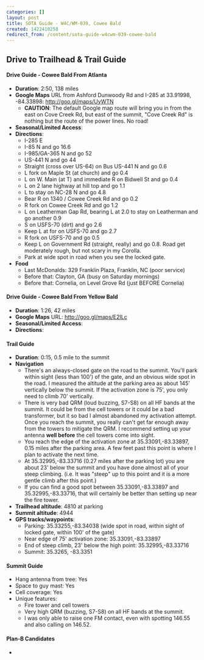 ```yaml
---
categories: []
layout: post
title: SOTA Guide - W4C/WM-039, Cowee Bald
created: 1422410258
redirect_from: /content/sota-guide-w4cwm-039-cowee-bald
---
```

Drive to Trailhead & Trail Guide
--------------------------------------------------------
#### Drive Guide - Cowee Bald From Atlanta

* **Duration**: 2:50, 138 miles
* **Google Maps** URL from Ashford Dunwoody Rd and I-285 at 33.91998, -84.33898: http://goo.gl/maps/UyWTN
    * **CAUTION**: The default Google map route will bring you in from the east on Cove Creek Rd, but east of the summit, "Cove Creek Rd" is nothing but the route of the power lines.  No road!
* **Seasonal/Limited Access**:
* **Directions**:
    * I-285 E
    * I-85 N and go 16.6
    * I-985/GA-365 N and go 52
    * US-441 N and go 44
    * Straight (cross over US-64) on Bus US-441 N and go 0.6
    * L fork on Maple St (at church) and go 0.4
    * L on W. Main (at T) and immediate R on Bidwell St and go 0.4
    * L on 2 lane highway at hill top and go 1.1
    * L to stay on NC-28 N and go 4.8
    * Bear R on 1340 / Cowee Creek Rd and go 0.2
    * R fork on Cowee Creek Rd and go 1.2
    * L on Leatherman Gap Rd, bearing L at 2.0 to stay on Leatherman and go another 0.9
    * S on USFS-70 (dirt) and go 2.6
    * Keep L at for on USFS-70 and go 2.7
    * R fork on USFS-70 and go 0.5
    * Keep L on Government Rd (straight, really) and go 0.8. Road get moderately rough, but not scary in my Corolla.
    * Park at wide spot in road when you see the locked gate.
* **Food**
    * Last McDonalds: 329 Franklin Plaza, Franklin, NC (poor service)
    * Before that: Clayton, GA (busy on Saturday mornings)
    * Before that: Cornelia, on Level Grove Rd (just BEFORE Cornelia)


#### Drive Guide - Cowee Bald From Yellow Bald

* **Duration**: 1:26, 42 miles
* **Google Maps** URL: http://goo.gl/maps/E2ILc 
* **Seasonal/Limited Access**:
* **Directions**:

#### Trail Guide

* **Duration**: 0:15, 0.5 mile to the summit
* **Navigation**
    * There's an always-closed gate on the road to the summit.  You'll park within sight (less than 100') of the gate, and an obvious wide spot in the road. I measured the altitude at the parking area as about 145' vertically below the summit.  If the activation zone is 75', you only need to climb 70' vertically.
    * There is very bad QRM (loud buzzing, S7-S8) on all HF bands at the summit.  It could be from the cell towers or it could be a bad transformer, but it so bad I almost abandoned my activation attempt.  Once you reach the summit, you really can't get far enough away from the towers to mitigate the QRM.  I recommend setting up your antenna **well before** the cell towers come into sight.
    * You reach the edge of the activation zone at 35.33091,-83.33897, 0.15 miles after the parking area.  A few feet past this point is where I plan to activate the next time.
    * At 35.32995,-83.33716 (0.27 miles after the parking lot) you are about 23' below the summit and you have done almost all of your steep climbing.  (i.e. It was "steep" up to this point and it is a more gentle climb after this point.)
    * If you can find a good spot between 35.33091,-83.33897 and 35.32995,-83.33716, that will certainly be better than setting up near the fire tower.
* **Trailhead altitude**: 4810 at parking
* **Summit altitude**: 4944
* **GPS tracks/waypoints**:
    * Parking: 35.33255,-83.34038 (wide spot in road, within sight of locked gate, within 100' of the gate)
    * Near edge of 75' activation zone: 35.33091,-83.33897
    * End of steep climb, 23' below the high point: 35.32995,-83.33716
    * Summit: 35.3265, -83.3351

#### Summit Guide

* Hang antenna from tree: Yes
* Space to guy mast: Yes
* Cell coverage: Yes
* Unique features:
    * Fire tower and cell towers
    * Very high QRM (buzzing, S7-S8) on all HF bands at the summit.
    * I was only able to raise one FM contact, even with spotting 146.55 and also calling on 146.52.

#### Plan-B Candidates

* 
